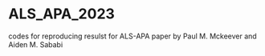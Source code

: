 # ALS_APA_2023
codes for reproducing resulst for ALS-APA paper by Paul M. Mckeever and Aiden M. Sababi
